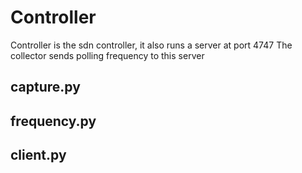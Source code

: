 # Controller
Controller is the sdn controller, it also runs a server at port 4747
The collector sends polling frequency to this server


## capture.py

## frequency.py

## client.py